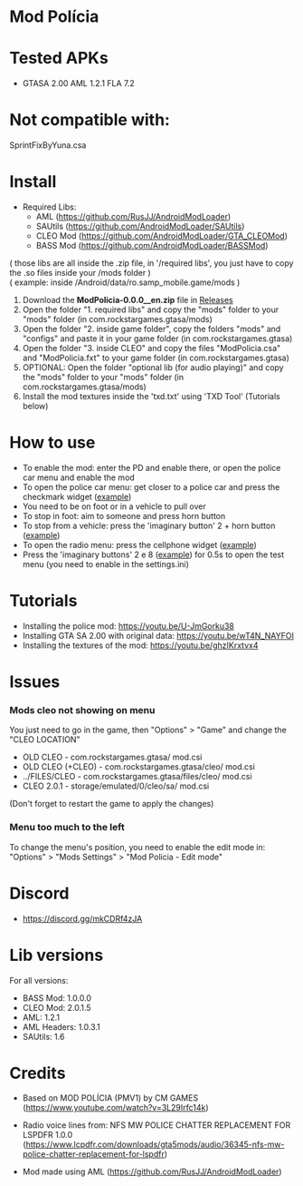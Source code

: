 # Mod Polícia

<h1>Tested APKs</h1>

* GTASA 2.00 AML 1.2.1 FLA 7.2

<h1>Not compatible with:</h1>

SprintFixByYuna.csa

<h1>Install</h1>

* Required Libs:
  * AML (https://github.com/RusJJ/AndroidModLoader)
  * SAUtils (https://github.com/AndroidModLoader/SAUtils)
  * CLEO Mod (https://github.com/AndroidModLoader/GTA_CLEOMod)
  * BASS Mod (https://github.com/AndroidModLoader/BASSMod)

( those libs are all inside the .zip file, in '/required libs', you just have to copy the .so files inside your /mods folder )<br>
( example: inside /Android/data/ro.samp_mobile.game/mods )<br>

1. Download the **ModPolicia-0.0.0__en.zip** file in [Releases](https://github.com/Danilo1301/GTASA_libModPolicia/releases)
2. Open the folder "1. required libs" and copy the "mods" folder to your "mods" folder (in com.rockstargames.gtasa/mods)
3. Open the folder "2. inside game folder", copy the folders "mods" and "configs" and paste it in your game folder (in com.rockstargames.gtasa)
4. Open the folder "3. inside CLEO" and copy the files "ModPolicia.csa" and "ModPolicia.fxt" to your game folder (in com.rockstargames.gtasa)
5. OPTIONAL: Open the folder "optional lib (for audio playing)" and copy the "mods" folder to your "mods" folder (in com.rockstargames.gtasa/mods)
6. Install the mod textures inside the 'txd.txt' using 'TXD Tool' (Tutorials below)

<h1>How to use</h1>

* To enable the mod: enter the PD and enable there, or open the police car menu and enable the mod
* To open the police car menu: get closer to a police car and press the checkmark widget ([example](https://imgur.com/gallery/checkmark-apBNac1))
* You need to be on foot or in a vehicle to pull over
* To stop in foot: aim to someone and press horn button
* To stop from a vehicle: press the 'imaginary button' 2 + horn button ([example](https://imgur.com/gallery/Ua4WzpE))
* To open the radio menu: press the cellphone widget ([example](https://imgur.com/gallery/radio-ofyko9e))
* Press the 'imaginary buttons' 2 e 8 ([example](https://imgur.com/gallery/WNUf5Ye)) for 0.5s to open the test menu (you need to enable in the settings.ini)

<h1>Tutorials</h1>

* Installing the police mod: https://youtu.be/U-JmGorku38
* Installing GTA SA 2.00 with original data: https://youtu.be/wT4N_NAYFOI
* Installing the textures of the mod: https://youtu.be/ghzIKrxtvx4

<h1>Issues</h1>

<h3>Mods cleo not showing on menu</h3>

You just need to go in the game, then "Options" > "Game" and change the "CLEO LOCATION"<br>

* OLD CLEO - com.rockstargames.gtasa/ mod.csi
* OLD CLEO (+CLEO) - com.rockstargames.gtasa/cleo/ mod.csi
* ../FILES/CLEO - com.rockstargames.gtasa/files/cleo/ mod.csi
* CLEO 2.0.1 - storage/emulated/0/cleo/sa/ mod.csi

(Don't forget to restart the game to apply the changes)

<h3>Menu too much to the left</h3>

To change the menu's position, you need to enable the edit mode in: "Options" > "Mods Settings" > "Mod Policia - Edit mode"

<h1>Discord</h1>

* https://discord.gg/mkCDRf4zJA

<h1>Lib versions</h1>

For all versions:
* BASS Mod: 1.0.0.0
* CLEO Mod: 2.0.1.5
* AML: 1.2.1
* AML Headers: 1.0.3.1
* SAUtils: 1.6

<h1>Credits</h1>

* Based on MOD POLÍCIA (PMV1) by CM GAMES (https://www.youtube.com/watch?v=3L29Irfc14k)

* Radio voice lines from: NFS MW POLICE CHATTER REPLACEMENT FOR LSPDFR 1.0.0 (https://www.lcpdfr.com/downloads/gta5mods/audio/36345-nfs-mw-police-chatter-replacement-for-lspdfr)

* Mod made using AML (https://github.com/RusJJ/AndroidModLoader)